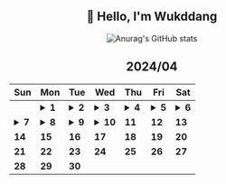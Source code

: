 <div align="center">

## 🙌 Hello, I'm Wukddang

![Anurag's GitHub stats](https://github-readme-stats.vercel.app/api?username=wukdddang&show_icons=true&theme=radical)


<!--CALENDAR-START-->
## 2024/04

| Sun | Mon | Tue | Wed | Thu | Fri | Sat |
| --- | --- | --- | --- | --- | --- | --- |
|     | <details><summary>**1**</summary>React: 딥다이브 p.322-327 / 패캠 MFA: 53강</details> | <details><summary>**2**</summary>React: 딥다이브 p.328-333 / 패캠 MFA: 54-61강</details> | <details><summary>**3**</summary>React: 딥다이브 p.334-339 / 패캠 MFA: 62강</details> | <details><summary>**4**</summary>React: 딥다이브 p.340-345 / 패캠 MFA: 63-65강 / 패캠 블록체인: 1강</details> | <details><summary>**5**</summary>React: 딥다이브 p.346-350</details> | <details><summary>**6**</summary>React: 딥다이브 p.351-356</details> |
| <details><summary>**7**</summary>React: 딥다이브 p.357-362 / 패캠 프론트 최적화: 1-2강 / 패캠 블록체인: 2강</details> | <details><summary>**8**</summary>React: 딥다이브 p.363-368 / 패캠 프론트 최적화: 3-5강 / 패캠 블록체인: 3강</details> | <details><summary>**9**</summary>React: 딥다이브 p.369-374 / 패캠 블록체인: 4강</details> | <details><summary>**10**</summary>React: 딥다이브 p.375-378 / 패캠 블록체인: 5-6강 / 패캠 프론트 최적화: 6-7강</details> | **11** | **12** | **13** |
| **14** | **15** | **16** | **17** | **18** | **19** | **20** |
| **21** | **22** | **23** | **24** | **25** | **26** | **27** |
| **28** | **29** | **30** |

<!--CALENDAR-END-->
